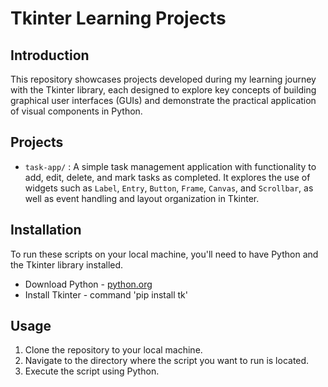# Tkinter Learning Projects

## Introduction
This repository showcases projects developed during my learning journey with the Tkinter library, each designed to explore key concepts of building graphical user interfaces (GUIs) and demonstrate the practical application of visual components in Python.

## Projects
- `task-app/` : A simple task management application with functionality to add, edit, delete, and mark tasks as completed. It explores the use of widgets such as `Label`, `Entry`, `Button`, `Frame`, `Canvas`, and `Scrollbar`, as well as event handling and layout organization in Tkinter.

## Installation
To run these scripts on your local machine, you'll need to have Python and the Tkinter library installed. 
- Download Python - [python.org](https://www.python.org/) 
- Install Tkinter - command 'pip install tk'

## Usage
1. Clone the repository to your local machine.
2. Navigate to the directory where the script you want to run is located.
3. Execute the script using Python.



